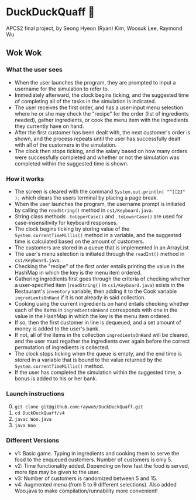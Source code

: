 # DuckDuckQuaff :duck:
APCS2 final project, by Seong Hyeon (Ryan) Kim, Woosuk Lee, Raymond Wu

## Wok Wok
### What the user sees
* When the user launches the program, they are prompted to input a username for the simulation to refer to. 
* Immediately afterward, the clock begins ticking, and the suggested time of completing all of the tasks in the simulation is indicated. 
* The user receives the first order, and has a user-input menu selection where he or she may check the "recipe" for the order (list of ingredients needed), gather ingredients, or cook the menu item with the ingredients they currently have on hand. 
* After the first customer has been dealt with, the next customer's order is shown, and the process repeats until the user has successfully dealt with all of the customers in the simulation. 
* The clock then stops ticking, and the salary based on how many orders were successfully completed and whether or not the simulation was completed within the suggested time is shown.

### How it works
* The screen is cleared with the command `System.out.println( "^[[2J" );` which clears the users terminal by placing a page break.
* When the user launches the program, the username prompt is initiated by calling the `readString()` method in `cs1/Keyboard.java`.
* String class methods `.toUpperCase()` and `.toLowerCase()` are used for case-insensitivity for keyboard responses.
* The clock begins ticking by storing value of the `System.currentTimeMillis()` method in a variable, and the suggested time is calculated based on the amount of customers. 
* The customers are stored in a queue that is implemented in an ArrayList. 
* The user's menu selection is initiated through the `readInt()` method in `cs1/Keyboard.java`. 
* Checking the "recipe" of the first order entails printing the value in the HashMap in which the key is the menu item ordered.
* Gathering ingredients first goes through the criteria of checking whether a user-specified item (`readString()` in `cs1/Keyboard.java`) exists in the Restaurant's `inventory` variable, then adding it to the Cook variable `ingredientsOnHand` if it is not already in said collection. 
* Cooking using the current ingredients on hand entails checking whether each of the items in `ingredientsOnHand` corresponds with one in the value in the HashMap in which the key is the menu item ordered. 
* If so, then the first customer in line is dequeued, and a set amount of money is added to the user's bank. 
* If not, all of the items in the collection `ingredientsOnHand` will be cleared, and the user must regather the ingredients over again before the correct permutation of ingredients is collected. 
* The clock stops ticking when the queue is empty, and the end time is stored in a variable that is bound to the value returned by the `System.currentTimeMillis()` method. 
* If the user has  completed the simulation within the suggested time, a bonus is added to his or her bank. 

### Launch instructions
0. `git clone git@github.com:raywu6/DuckDuckQuaff.git`
1. `cd DuckDuckQuaff/v4`
2. `javac Woo.java`
3. `java Woo`

### Different Versions
* v1: Basic game. Typing in ingredients and cooking them to serve the food to the enqueued customers. Number of customers is only 5.
* v2: Time functionality added. Depending on how fast the food is served, more tips may be given to the user.
* v3: Number of customers is randomized between 5 and 15.
* v4: Augmented menu (from 5 to 9 different selections). Also added Woo.java to make compilation/runnability more convenient!

